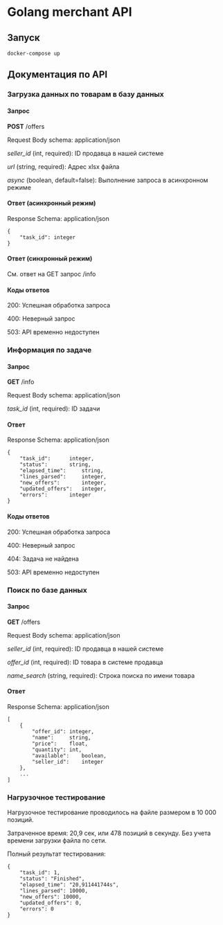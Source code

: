 # Golang merchant API

## Запуск

    docker-compose up

## Документация по API


### Загрузка данных по товарам в базу данных

#### Запрос

**POST** /offers

Request Body schema: application/json

*seller_id* (int, required): ID продавца в нашей системе

*url* (string, required): Адрес xlsx файла

*async* (boolean, default=false): Выполнение запроса в асинхронном режиме

#### Ответ (асинхронный режим)

Response Schema: application/json

	{
		"task_id": integer
	}
    
#### Ответ (синхронный режим)

См. ответ на GET запрос /info

#### Коды ответов

200: Успешная обработка запроса

400: Неверный запрос

503: API временно недоступен


### Информация по задаче

#### Запрос

**GET** /info

Request Body schema: application/json

*task_id* (int, required): ID задачи

#### Ответ

Response Schema: application/json

	{
		"task_id":		integer,
		"status":		string,
		"elapsed_time":		string,
		"lines_parsed":		integer,
		"new_offers":		integer,
		"updated_offers":	integer,
		"errors":		integer
	}
    
    
#### Коды ответов

200: Успешная обработка запроса

400: Неверный запрос

404: Задача не найдена

503: API временно недоступен


### Поиск по базе данных

#### Запрос

**GET** /offers

Request Body schema: application/json

*seller_id* (int, required): ID продавца в нашей системе

*offer_id* (int, required): ID товара в системе продавца

*name_search* (string, required): Строка поиска по имени товара

#### Ответ

Response Schema: application/json

	[
		{
			"offer_id":	integer,
			"name":		string,
			"price":	float,
			"quantity":	int,
			"available":	boolean,
			"seller_id":	integer
		},
		...
	]


### Нагрузочное тестирование
Нагрузочное тестирование проводилось на файле размером в 10 000 позиций.

Затраченное время: 20,9 сек, или 478 позиций в секунду. Без учета времени загрузки файла по сети.

Полный результат тестирования:


	{
	    "task_id": 1,
	    "status": "Finished",
	    "elapsed_time": "20,911441744s",
	    "lines_parsed": 10000,
	    "new_offers": 10000,
	    "updated_offers": 0,
	    "errors": 0
	}

